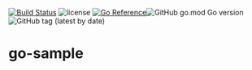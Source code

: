[![Build Status](https://github.com/stream1080/go-sample/actions/workflows/go.yml/badge.svg)](https://github.com/stream1080/go-sample/actions?query=branch%3Amaster) ![license](https://img.shields.io/github/license/stream1080/go-sample)  [![Go Reference](https://pkg.go.dev/badge/github.com/stream1080/go-sample.svg)](https://pkg.go.dev/github.com/stream1080/go-sample)![GitHub go.mod Go version](https://img.shields.io/github/go-mod/go-version/stream1080/go-sample)
![GitHub tag (latest by date)](https://img.shields.io/github/v/tag/stream1080/go-sample)

# go-sample
